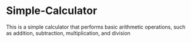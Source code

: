 # Simple-Calculator
This is a simple calculator that performs basic arithmetic operations, such as addition, subtraction, multiplication, and division
